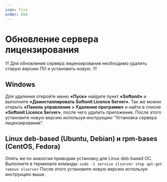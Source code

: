 ```yaml
---
icon: file
order: 850
---
```


# Обновление сервера лицензирования

!!!
Для обновления сервера лицензирования необходимо удалить старую версию ПО и установить новую.
!!!

## Windows

Для удаления откройте меню **«Пуск»** найдите пункт **«Softonit»** и выполните **«Деинсталлировать Softonit Licence Server»**. Так же можно открыть **«Панель управление > Удаление программ»** и найти в списке **«Softonit Licence Server»**, после чего удалить приложение.
После этого установите новую версию используя инструкцию "Установка сервера лицензирования".

## Linux deb-based (Ubuntu, Debian) и rpm-bases (CentOS, Fedora)

Опять же по аналогии приводим установку для Linux deb-based ОС. Выполните в терминале команды: `sudo -i service slserver stop apt-get remove slserver`
После этого установите новую версию используя инструкцию выше.
